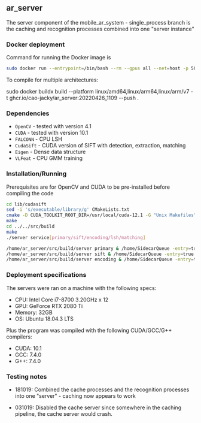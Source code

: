## ar_server

The server component of the mobile\_ar\_system - single\_process branch is the caching and recognition processes combined into one "server instance" 

### Docker deployment

Command for running the Docker image is

```sh
sudo docker run --entrypoint=/bin/bash --rm --gpus all --net=host -p 50000-50501:50000-50501/udp -v /usr/lib:/usr/lib --privileged=true -it ghcr.io/cao-jacky/ar_server:2023-06-13_1331
```

To compile for multiple architectures:

sudo docker buildx build --platform linux/amd64,linux/arm64,linux/arm/v7 -t ghcr.io/cao-jacky/ar_server:20220426_1109 --push .

### Dependencies

  - `OpenCV` - tested with version 4.1
  - `CUDA` - tested with version 10.1
  - `FALCONN` - CPU LSH
  - `CudaSift` - CUDA version of SIFT with detection, extraction, matching
  - `Eigen` - Dense data structure
  - `VLFeat` - CPU GMM training

### Installation/Running

Prerequisites are for OpenCV and CUDA to be pre-installed before compiling the code

```sh
cd lib/cudasift 
sed -i 's/executable/library/g' CMakeLists.txt
cmake -D CUDA_TOOLKIT_ROOT_DIR=/usr/local/cuda-12.1 -G "Unix Makefiles" -DCMAKE_BUILD_TYPE=Release .
make
cd ../../src/build
make
./server service[primary/sift/encoding/lsh/matching]
```

```sh
/home/ar_server/src/build/server primary & /home/SidecarQueue -entry=true -p=50001 -next=0.0.0.0:50002 -sidecar=0.0.0.0:5000
/home/ar_server/src/build/server sift & /home/SidecarQueue -entry=true -exit=false -p=50002 -next=127.0.0.1:50003 -sidecar=localhost:5000
/home/ar_server/src/build/server encoding & /home/SidecarQueue -entry=true -exit=false -p=50003  -next=0.0.0.0:50004 -sidecar=localhost:5000

```


### Deployment specifications

The servers were ran on a machine with the following specs:

- CPU: Intel Core i7-8700 3.20GHz x 12
- GPU: GeForce RTX 2080 Ti
- Memory: 32GB
- OS: Ubuntu 18.04.3 LTS

Plus the program was compiled with the following CUDA/GCC/G++ compilers:

- CUDA: 10.1
- GCC: 7.4.0
- G++: 7.4.0

### Testing notes

- 181019: Combined the cache processes and the recognition processes into one "server" - caching now appears to work 

- 031019: Disabled the cache server since somewhere in the caching pipeline, the cache server would crash. 



